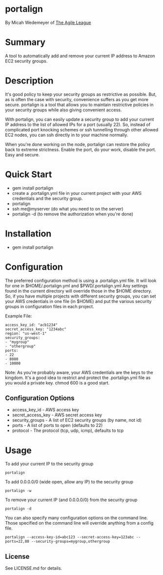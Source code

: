 portalign
=========
By Micah Wedemeyer of [The Agile League](http://agileleague.com)


Summary
=======
A tool to automatically add and remove your current IP address to Amazon EC2 security groups.

Description
===========

It's good policy to keep your security groups as restrictive as
possible. But, as is often the case with security, convenience suffers
as you get more secure. portalign is a tool that allows you to maintain
restrictive policies in your security groups while also giving
convenient access.

With portalign, you can easily update a security group to add your
current IP address to the list of allowed IPs for a port (usually 22).
So, instead of complicated port knocking schemes or ssh tunnelling 
through other allowed EC2 nodes, you can ssh directly in to your machine
normally.

When you're done working on the node, portalign can restore the policy back to extreme strictness. Enable the port, do your work, disable the port. Easy and secure.

Quick Start
===========

* gem install portalign
* create a .portalign.yml file in your current project with your AWS
  credentials and the security group.
* portalign
* ssh me@myserver (do what you need to on the server)
* portalign -d (to remove the authorization when you're done)


Installation
============

* gem install portalign

Configuration
=============

The preferred configuration method is using a .portalign.yml file. It
will look for one in $HOME/.portalign.yml and $PWD/.portalign.yml  Any
settings found in the current directory will override those in the $HOME
directory. So, if you have multiple projects with different security
groups, you can set your AWS credentials in one file (in $HOME) and put
the various security groups in configuration files in each project.

Example File:

    access_key_id: "acb1234"
    secret_access_key: "1234abc"
    region: "us-west-1"
    security_groups:
    - "mygroup"
    - "othergroup"
    ports:
    - 22
    - 8080
    - 10000

Note: As you're probably aware, your AWS credentials are the keys to the kingdom. It's a good idea to restrict and protect the .portalign.yml file as you would a private key. chmod 600 is a good start.

Configuration Options
---------------------
* access_key_id - AWS access key
* secret_access_key - AWS secret access key
* security_groups - A list of EC2 security groups (by name, not id)
* ports - A list of ports to open (defaults to 22)
* protocol - The protocol (tcp, udp, icmp), defaults to tcp

Usage
=====
To add your current IP to the security group

    portalign

To add 0.0.0.0/0 (wide open, allow any IP) to the security group

    portalign -w

To remove your current IP (and 0.0.0.0/0) from the security group

    portalign -d
    
You can also specify many configuration options on the command line. Those specified on the command line will override anything from a config file.

    portalign --access-key-id=abc123 --secret-access-key=123abc --ports=22,80 --security-groups=mygroup,othergroup

License
-------
See LICENSE.md for details.